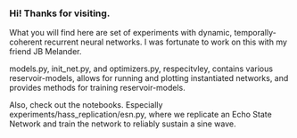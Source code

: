 ### Hi! Thanks for visiting. 

What you will find here are set of experiments with dynamic, temporally-coherent recurrent neural networks. I was fortunate to work on this with my friend JB Melander. 

models.py, init_net.py, and optimizers.py, respecitvley, contains various reservoir-models, allows for running and plotting instantiated networks, and provides methods for training reservoir-models.

Also, check out the notebooks. Especially experiments/hass_replication/esn.py, where we replicate an Echo State Network and train the network to reliably sustain a sine wave. 
